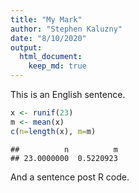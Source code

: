 ```yaml
---
title: "My Mark"
author: "Stephen Kaluzny"
date: "8/10/2020"
output:
  html_document:
    keep_md: true
---
```


This is an English sentence.


```r
x <- runif(23)
m <- mean(x)
c(n=length(x), m=m)
```

```
##          n          m 
## 23.0000000  0.5220923
```

And a sentence post R code.
